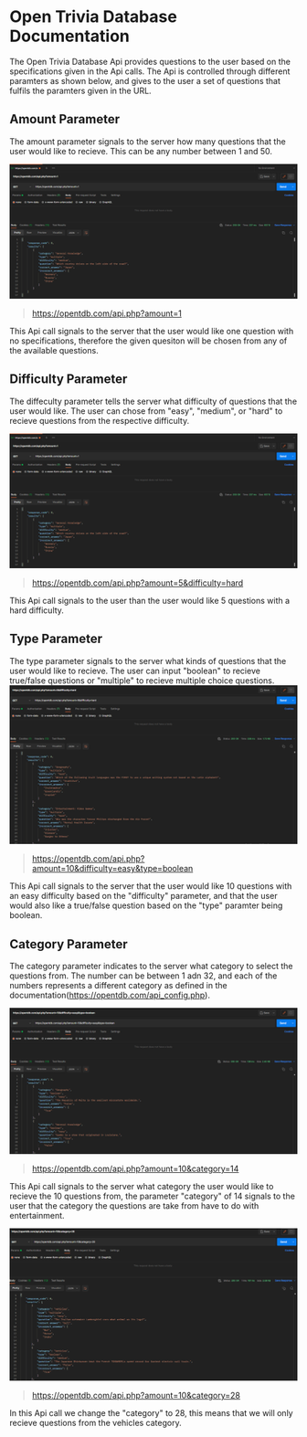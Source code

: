 # Open Trivia Database Documentation
The Open Trivia Database Api provides questions to the user based on the specifications given in the Api calls.  The Api is controlled through different paramters as shown below, and gives to the user a set of questions that fulfils the paramters given in the URL.


## Amount Parameter
The amount parameter signals to the server how many questions that the user would like to recieve.  This can be any number between 1 and 50.

![Amount Example](./image1.png)
> https://opentdb.com/api.php?amount=1

This Api call signals to the server that the user would like one question with no specifications, therefore the given quesiton will be chosen from any of the available questions.


## Difficulty Parameter
The diffeculty parameter tells the server what difficulty of questions that the user would like.  The user can chose from "easy", "medium", or "hard" to recieve questions from the respective difficulty.

![Difficulty Example](./image2.png)
> https://opentdb.com/api.php?amount=5&difficulty=hard

This Api call signals to the user than the user would like 5 questions with a hard difficulty.


## Type Parameter
The type parameter signals to the server what kinds of questions that the user would like to recieve.  The user can input "boolean" to recieve true/false questions or "multiple" to recieve multiple choice questions.
![Type Example](./image3.png)
> https://opentdb.com/api.php?amount=10&difficulty=easy&type=boolean

This Api call signals to the server that the user would like 10 questions with an easy difficulty based on the "difficulty" parameter, and that the user would also like a true/false question based on the "type" paramter being boolean.


## Category Parameter
The category parameter indicates to the server what category to select the questions from.  The number can be between 1 adn 32, and each of the numbers represents a different category as defined in the documentation(https://opentdb.com/api_config.php).

![Catagory 1 Example](./image4.png)
> https://opentdb.com/api.php?amount=10&category=14

This Api call signals to the server what category the user would like to recieve the 10 questions from, the parameter "category" of 14 signals to the user that the category the questions are take from have to do with entertainment.


![Catagory 2 Example](./image5.png)
> https://opentdb.com/api.php?amount=10&category=28

In this Api call we change the "category" to 28, this means that we will only recieve questions from the vehicles category.
